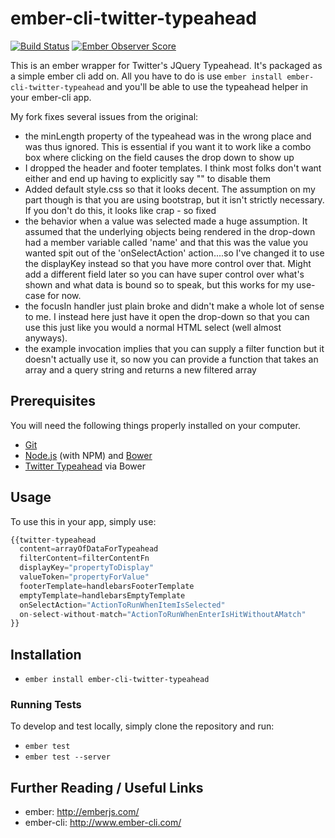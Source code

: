 # ember-cli-twitter-typeahead

[![Build Status](https://travis-ci.org/Dhaulagiri/ember-cli-twitter-typeahead.png?branch=master)](https://travis-ci.org/Dhaulagiri/ember-cli-twitter-typeahead)
[![Ember Observer Score](http://emberobserver.com/badges/ember-cli-twitter-typeahead.svg)](http://emberobserver.com/addons/ember-cli-twitter-typeahead)

This is an ember wrapper for Twitter's JQuery Typeahead. It's packaged as a
simple ember cli add on. All you have to do is use `ember install ember-cli-twitter-typeahead` and you'll be able to use the typeahead helper in
your ember-cli app.

My fork fixes several issues from the original:
 * the minLength property of the typeahead was in the wrong place and was thus ignored. This is essential if you want it to work like a combo box where clicking on the field causes the drop down to show up
 * I dropped the header and footer templates. I think most folks don't want either and end up having to explicitly say "" to disable them
 * Added default style.css so that it looks decent. The assumption on my part though is that you are using bootstrap, but it isn't strictly necessary. If you don't do this, it looks like crap - so fixed
 * the behavior when a value was selected made a huge assumption. It assumed that the underlying objects being rendered in the drop-down had a member variable called 'name' and that this was the value you wanted spit out of the 'onSelectAction' action....so I've changed it to use the displayKey instead so that you have more control over that. Might add a different field later so you can have super control over what's shown and what data is bound so to speak, but this works for my use-case for now.
 * the focusIn handler just plain broke and didn't make a whole lot of sense to me. I instead here just have it open the drop-down so that you can use this just like you would a normal HTML select (well almost anyways).
 * the example invocation implies that you can supply a filter function but it doesn't actually use it, so now you can provide a function that takes an array and a query string and returns a new filtered array

## Prerequisites

You will need the following things properly installed on your computer.

* [Git](http://git-scm.com/)
* [Node.js](http://nodejs.org/) (with NPM) and [Bower](http://bower.io/)
* [Twitter Typeahead](https://github.com/twitter/typeahead.js/) via Bower

## Usage

To use this in your app, simply use:
```javascript
{{twitter-typeahead
  content=arrayOfDataForTypeahead
  filterContent=filterContentFn
  displayKey="propertyToDisplay"
  valueToken="propertyForValue"
  footerTemplate=handlebarsFooterTemplate
  emptyTemplate=handlebarsEmptyTemplate
  onSelectAction="ActionToRunWhenItemIsSelected"
  on-select-without-match="ActionToRunWhenEnterIsHitWithoutAMatch"
}}
```


## Installation

* `ember install ember-cli-twitter-typeahead`

### Running Tests

To develop and test locally, simply clone the repository and run:
* `ember test`
* `ember test --server`

## Further Reading / Useful Links

* ember: http://emberjs.com/
* ember-cli: http://www.ember-cli.com/
